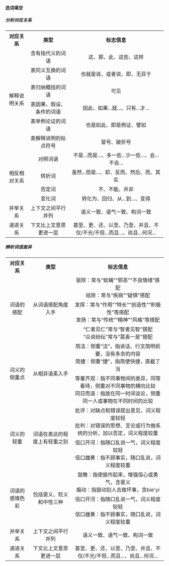 #### 选词填空

##### 分析对应关系

<table>
    <tr align="center">
        <th>对应关系</th>
        <th>类型</th>
        <th>标志信息</th>
    </tr>
    <tr align="center">
    	<td rowspan="6">解释说明关系</td>
    	<td>含有指代义的词语</td>
    	<td>这、那、此、这些、这样</td>
    </tr>
    <tr align="center">
    	<td>表同义互换的词语</td>
    	<td>也就是说、或者说、即、无异于</td>
    </tr>
    <tr align="center">
    	<td>表归纳概括的词语</td>
    	<td>可见</td>
    </tr>
    <tr align="center">
    	<td>表因果、假设、条件的词语</td>
    	<td>因此、如果...就...、只有...才...</td>
    </tr>
    <tr align="center">
    	<td>表举例论证的词语</td>
    	<td>也是如此、即是例证、譬如</td>
    </tr>
    <tr align="center">
    	<td>表解释说明的标点符号</td>
    	<td>冒号、破折号</td>
    </tr>
    <tr align="center">
    	<td rowspan="4">相反相对关系</td>
    	<td>对照词语</td>
    	<td>不是...而是...、多一些...少一些...、会...不会...</td>
    </tr>
    <tr align="center">
    	<td>转折词</td>
    	<td>虽然...但是...、却、反而、然后、而、其实</td>
    </tr>
    <tr align="center">
    	<td>否定词</td>
    	<td>不、不能、并非</td>
    </tr>
    <tr align="center">
    	<td>变化词</td>
    	<td>转化为、回归、从...到...、变得</td>
    </tr>
    <tr align="center">
    	<td>并举关系</td>
    	<td>上下文之间平行并列</td>
        <td>语义一致、语气一致、构词一致</td>
    </tr>
    <tr align="center">
    	<td>递进关系</td>
    	<td>下文比上文意思更进一层</td>
        <td>甚至、更、还、以至、乃至、并且、不仅/不光/不但...而且...、尚且...何况...</td>
    </tr>
</table>

##### 辨析词语差异

<table>
    <tr align="center">
        <th>对应关系</th>
        <th>类型</th>
        <th>标志信息</th>
    </tr>
    <tr align="center">
    	<td rowspan="3">词语的搭配</td>
    	<td rowspan="3">从词语搭配角度入手</td>
    	<td>驱除：常与“蚊蝇”“邪恶”“不良情绪”搭配</br>祛除：常与“疾病”“疑惧”搭配</td>
    </tr>
    <tr align="center">
    	<td>发挥：常与“作用”“特长”“创造性”“积极性”等搭配</br>发扬：常与“传统”“精神”“风格”等搭配</td>
    </tr>
    <tr align="center">
    	<td>“仁者见仁”常与“智者见智”搭配</br>“众说纷纭”常与“莫衷一是”搭配</td>
    </tr>
    <tr align="center">
    	<td rowspan="2">词义的侧重点</td>
    	<td rowspan="2">从相异语素入手</td>
    	<td>简洁：侧重“洁”，指说话、行文简明扼要，没有多余的内容</br>简捷：侧重“捷”，指简便快捷，直截了当</td>
    </tr>
    <tr align="center">
    	<td>等量齐观：指不同事物间的差异，同等看待，侧重对不同事物的横向比较</br>同日而语：指放在同一时间谈论，侧重同一人或事物在不同时间的比较</td>
    </tr>
    <tr align="center">
    	<td rowspan="2">词义的轻重</td>
    	<td rowspan="2">词语在表达的程度上有轻重之别</td>
    	<td>批评：对缺点和错误提出意见，词义程度较轻</br>批判：对错误的思想、言论或行为做系统的分析，加以否定，词义程度较重</td>
    </tr>
    <tr align="center">
    	<td>信口开河：指随口乱说一气，词义程度较轻</br>信口雌黄：指不顾事实，随口乱说，词义程度较重</td>
    </tr>
    <tr align="center">
    	<td rowspan="2">词语的感情色彩</td>
    	<td rowspan="2">包括褒义、贬义和中性三种</td>
    	<td>鼓舞：指使振作起来，增强信心或勇气，含褒义</br>煽动：指鼓动别人去做坏事，含bie'yi</td>
    </tr>
    <tr align="center">
    	<td>信口开河：指随口乱说一气，词义程度较轻</br>信口雌黄：指不顾事实，随口乱说，词义程度较重</td>
    </tr>
    <tr align="center">
    	<td>并举关系</td>
    	<td>上下文之间平行并列</td>
        <td>语义一致、语气一致、构词一致</td>
    </tr>
    <tr align="center">
    	<td>递进关系</td>
    	<td>下文比上文意思更进一层</td>
        <td>甚至、更、还、以至、乃至、并且、不仅/不光/不但...而且...、尚且...何况...</td>
    </tr>
</table>

